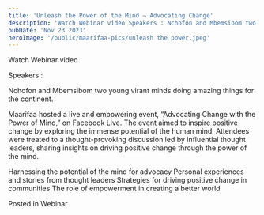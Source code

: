 ```yaml
---
title: 'Unleash the Power of the Mind – Advocating Change'
description: 'Watch Webinar video Speakers : Nchofon and Mbemsibom two young virant minds doing amazing things for the continent. Maarifaa hosted a live and empowering event, “Advocating Change with the Power of Mind,” on Facebook Live. The event aimed to inspire positive change by exploring the immense potential of the human…'
pubDate: 'Nov 23 2023'
heroImage: '/public/maarifaa-pics/unleash the power.jpeg'
---
```


Watch Webinar video

Speakers :

Nchofon and Mbemsibom two young virant minds doing amazing things for the continent.

Maarifaa hosted a live and empowering event, “Advocating Change with the Power of Mind,” on Facebook Live. The event aimed to inspire positive change by exploring the immense potential of the human mind. Attendees were treated to a thought-provoking discussion led by influential thought leaders, sharing insights on driving positive change through the power of the mind.

Harnessing the potential of the mind for advocacy
Personal experiences and stories from thought leaders
Strategies for driving positive change in communities
The role of empowerment in creating a better world

Posted in Webinar